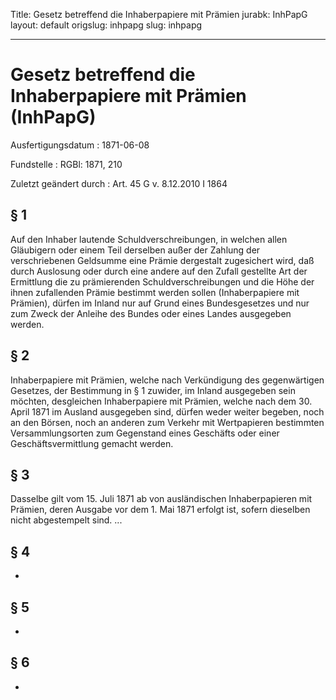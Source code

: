 Title: Gesetz betreffend die Inhaberpapiere mit Prämien
jurabk: InhPapG
layout: default
origslug: inhpapg
slug: inhpapg

---

# Gesetz betreffend die Inhaberpapiere mit Prämien (InhPapG)

Ausfertigungsdatum
:   1871-06-08

Fundstelle
:   RGBl: 1871, 210

Zuletzt geändert durch
:   Art. 45 G v. 8.12.2010 I 1864


## § 1

Auf den Inhaber lautende Schuldverschreibungen, in welchen allen
Gläubigern oder einem Teil derselben außer der Zahlung der
verschriebenen Geldsumme eine Prämie dergestalt zugesichert wird, daß
durch Auslosung oder durch eine andere auf den Zufall gestellte Art
der Ermittlung die zu prämierenden Schuldverschreibungen und die Höhe
der ihnen zufallenden Prämie bestimmt werden sollen (Inhaberpapiere
mit Prämien), dürfen im Inland nur auf Grund eines Bundesgesetzes und
nur zum Zweck der Anleihe des Bundes oder eines Landes ausgegeben
werden.


## § 2

Inhaberpapiere mit Prämien, welche nach Verkündigung des gegenwärtigen
Gesetzes, der Bestimmung in § 1 zuwider, im Inland ausgegeben sein
möchten, desgleichen Inhaberpapiere mit Prämien, welche nach dem 30.
April 1871 im Ausland ausgegeben sind, dürfen weder weiter begeben,
noch an den Börsen, noch an anderen zum Verkehr mit Wertpapieren
bestimmten Versammlungsorten zum Gegenstand eines Geschäfts oder einer
Geschäftsvermittlung gemacht werden.


## § 3

Dasselbe gilt vom 15. Juli 1871 ab von ausländischen Inhaberpapieren
mit Prämien, deren Ausgabe vor dem 1. Mai 1871 erfolgt ist, sofern
dieselben nicht abgestempelt sind. ...


## § 4

-


## § 5

-


## § 6

-

